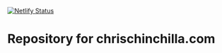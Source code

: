 [![Netlify Status](https://api.netlify.com/api/v1/badges/e3442e07-8fe7-42d1-8668-7ba6843640f9/deploy-status)](https://app.netlify.com/sites/chrischinchilla/deploys)

# Repository for chrischinchilla.com
